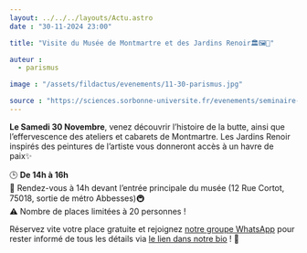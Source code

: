 ```yaml
---
layout: ../../../layouts/Actu.astro
date : "30-11-2024 23:00"

title: "Visite du Musée de Montmartre et des Jardins Renoir🏛️🖼️🎨"

auteur :
  - parismus

image : "/assets/fildactus/evenements/11-30-parismus.jpg"

source : "https://sciences.sorbonne-universite.fr/evenements/seminaire-lrs-fabio-h-ribeiro-heterogeneous-catalysis-enabling-breakthroughs-suistanable"
---
```


__Le Samedi 30 Novembre__, venez découvrir l’histoire de la butte, ainsi que l’effervescence des ateliers et cabarets de Montmartre. Les Jardins Renoir inspirés des peintures de l’artiste vous donneront accès à un havre de paix✨

🕒 __De 14h à 16h__  
📍 Rendez-vous à 14h devant l’entrée principale du musée (12 Rue Cortot, 75018, sortie de métro Abbesses)🚇  
⚠️ Nombre de places limitées à 20 personnes !

Réservez vite votre place gratuite et rejoignez [notre groupe WhatsApp](https://chat.whatsapp.com/CtTRc2VaLvA05VnVhNpPHG) pour rester informé de tous les détails via [le lien dans notre bio](https://www.billetweb.fr/visite-au-musee-de-montmartre-et-aux-jardins-renoir) ! 🔗